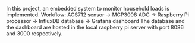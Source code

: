 In this project, an embedded system to monitor household loads is implemented.
Workflow: ACS712 sensor -> MCP3008 ADC -> Raspberry Pi processor -> InfluxDB database -> Grafana dashboard
The database and the dashboard are hosted in the local raspberry pi server with port 8086 and 3000 respectively.

